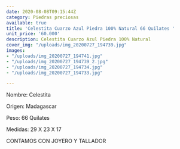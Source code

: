 ```yaml
---
date: 2020-08-08T09:15:44Z
category: Piedras preciosas
available: true
title: 'Celestita Cuarzo Azul Piedra 100% Natural 66 Quilates '
unit_price: '60.000'
description: Celestita Cuarzo Azul Piedra 100% Natural
cover_img: "/uploads/img_20200727_194739.jpg"
images:
- "/uploads/img_20200727_194741.jpg"
- "/uploads/img_20200727_194739_2.jpg"
- "/uploads/img_20200727_194734.jpg"
- "/uploads/img_20200727_194733.jpg"

---
```

Nombre: Celestita 

Origen: Madagascar

Peso: 66 Quilates

Medidas: 29 X 23 X 17  

CONTAMOS CON JOYERO Y TALLADOR